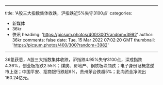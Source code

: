 
---
title: 'A股三大指数集体收跌，沪指跌近5%失守3100点'
categories: 
 - 新媒体
 - 36kr
 - 快讯
headimg: 'https://picsum.photos/400/300?random=3982'
author: 36kr
comments: false
date: Tue, 15 Mar 2022 07:02:20 GMT
thumbnail: 'https://picsum.photos/400/300?random=3982'
---

<div>   
36氪获悉，A股三大指数集体收跌，沪指跌4.95%失守3100点，深成指跌4.36%，创业板指跌2.55%；煤炭、房地产、钢铁板块领跌；电子身份证概念逆市上涨；中国平安、招商银行跌超6%，贵州茅台跌超5%；北向资金净流出160.24亿元。  
</div>
            